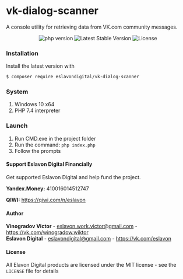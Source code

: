 # vk-dialog-scanner
 A console utility for retrieving data from VK.com community messages.
  <p align="center">
  <img src="https://img.shields.io/badge/PHP-%3E%3D7.4.2-%23green" alt="php version">
  <img src="https://img.shields.io/github/v/tag/eslavondigital/vk-dialog-scanner?label=version" alt="Latest Stable Version">
  <img src="https://img.shields.io/github/license/eslavondigital/vk-dialog-scanner" alt="License">
  </p> 
  
  ### Installation
  
  Install the latest version with
  
  ```bash
  $ composer require eslavondigital/vk-dialog-scanner
  ```
  
 
  ### System
  1) Windows 10 x64
  2) PHP 7.4 interpreter
  
  ### Launch
  1) Run CMD.exe in the project folder
  2) Run the command: `php index.php`
  3) Follow the prompts
  
  
 #### Support Eslavon Digital Financially
 Get supported Eslavon Digital and help fund the project.
 
 **Yandex.Money:** 410016014512747
 
 **QIWI:** https://qiwi.com/n/eslavon
 
 #### Author
 
 **Vinogradov Victor** - <eslavon.work.victor@gmail.com> - <https://vk.com/winogradow.wiktor><br />
 **Eslavon Digital** - <eslavondigital@gmail.com> - <https://vk.com/eslavon>
 
 #### License
 
 All Elavon Digital products are licensed under the MIT license - see the `LICENSE` file for details